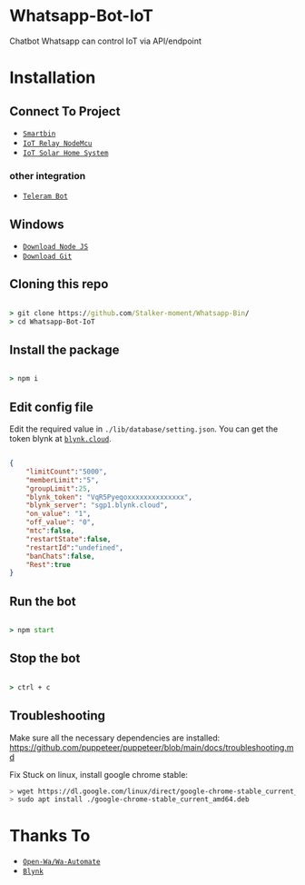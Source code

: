 # Whatsapp-Bot-IoT
Chatbot Whatsapp can control IoT via API/endpoint

# Installation



## Connect To Project

* [`Smartbin`](https://github.com/Stalker-moment/Smartbin)
* [`IoT Relay NodeMcu`](https://github.com/Stalker-moment/IoT-Relay)
* [`IoT Solar Home System`](https://github.com/Stalker-moment/Solarhome-System)



### other integration

* [`Teleram Bot`](https://github.com/Stalker-moment/telebot-bin)



## Windows

* [`Download Node JS`](https://nodejs.org/en/download/)
* [`Download Git`](https://git-scm.com/download/win)



## Cloning this repo

```cmd

> git clone https://github.com/Stalker-moment/Whatsapp-Bin/
> cd Whatsapp-Bot-IoT

```



## Install the package

```cmd

> npm i

```



## Edit config file

Edit the required value in `./lib/database/setting.json`. You can get the token blynk at [`blynk.cloud`](https://blynk.cloud/).

```json

{
    "limitCount":"5000",
    "memberLimit":"5",
    "groupLimit":25,
    "blynk_token": "VqR5Pyeqoxxxxxxxxxxxxxx", 
    "blynk_server": "sgp1.blynk.cloud",
    "on_value": "1",
    "off_value": "0",
    "mtc":false,
    "restartState":false,
    "restartId":"undefined",
    "banChats":false,
    "Rest":true
}

 ```

## Run the bot

```cmd

> npm start

```

## Stop the bot

```cmd

> ctrl + c

```


## Troubleshooting
Make sure all the necessary dependencies are installed: https://github.com/puppeteer/puppeteer/blob/main/docs/troubleshooting.md

Fix Stuck on linux, install google chrome stable: 
```bash
> wget https://dl.google.com/linux/direct/google-chrome-stable_current_amd64.deb
> sudo apt install ./google-chrome-stable_current_amd64.deb
```


# Thanks To

* [`Open-Wa/Wa-Automate`](https://github.com/open-wa/wa-automate-nodejs)
* [`Blynk`](https://github.com/blynkkk/blynk-library)
